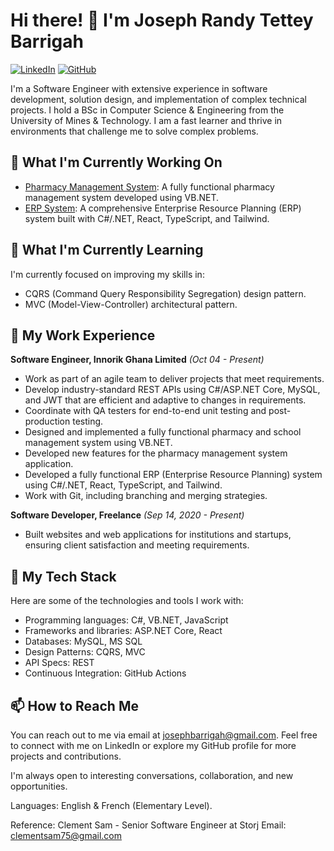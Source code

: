 # Hi there! 👋 I'm Joseph Randy Tettey Barrigah

[![LinkedIn](https://img.shields.io/badge/LinkedIn-Connect-blue?style=flat&logo=linkedin)](https://www.linkedin.com/in/josephbarrigah)
[![GitHub](https://img.shields.io/badge/GitHub-Follow-black?style=flat&logo=github)](https://github.com/AzozoCode)

I'm a Software Engineer with extensive experience in software development, solution design, and implementation of complex technical projects. I hold a BSc in Computer Science & Engineering from the University of Mines & Technology. I am a fast learner and thrive in environments that challenge me to solve complex problems.

## 🔭 What I'm Currently Working On

- [Pharmacy Management System](https://github.com/AzozoCode/pharmacy-management-system): A fully functional pharmacy management system developed using VB.NET.
- [ERP System](https://github.com/AzozoCode/erp-system): A comprehensive Enterprise Resource Planning (ERP) system built with C#/.NET, React, TypeScript, and Tailwind.

## 🌱 What I'm Currently Learning

I'm currently focused on improving my skills in:

- CQRS (Command Query Responsibility Segregation) design pattern.
- MVC (Model-View-Controller) architectural pattern.

## 💼 My Work Experience

**Software Engineer, Innorik Ghana Limited** _(Oct 04 - Present)_

- Work as part of an agile team to deliver projects that meet requirements.
- Develop industry-standard REST APIs using C#/ASP.NET Core, MySQL, and JWT that are efficient and adaptive to changes in requirements.
- Coordinate with QA testers for end-to-end unit testing and post-production testing.
- Designed and implemented a fully functional pharmacy and school management system using VB.NET.
- Developed new features for the pharmacy management system application.
- Developed a fully functional ERP (Enterprise Resource Planning) system using C#/.NET, React, TypeScript, and Tailwind.
- Work with Git, including branching and merging strategies.

**Software Developer, Freelance** _(Sep 14, 2020 - Present)_

- Built websites and web applications for institutions and startups, ensuring client satisfaction and meeting requirements.

## 🚀 My Tech Stack

Here are some of the technologies and tools I work with:

- Programming languages: C#, VB.NET, JavaScript
- Frameworks and libraries: ASP.NET Core, React
- Databases: MySQL, MS SQL
- Design Patterns: CQRS, MVC
- API Specs: REST
- Continuous Integration: GitHub Actions

## 📫 How to Reach Me

You can reach out to me via email at josephbarrigah@gmail.com. Feel free to connect with me on LinkedIn or explore my GitHub profile for more projects and contributions.

I'm always open to interesting conversations, collaboration, and new opportunities.

Languages: English & French (Elementary Level).

Reference: Clement Sam - Senior Software Engineer at Storj
Email: clementsam75@gmail.com
